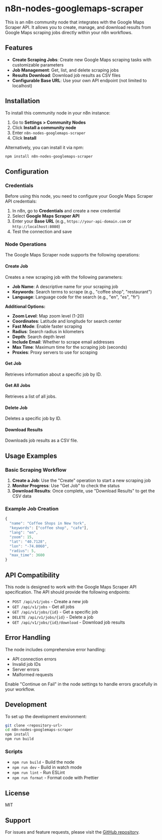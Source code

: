 # n8n-nodes-googlemaps-scraper

This is an n8n community node that integrates with the Google Maps Scraper API. It allows you to create, manage, and download results from Google Maps scraping jobs directly within your n8n workflows.

## Features

- **Create Scraping Jobs**: Create new Google Maps scraping tasks with customizable parameters
- **Job Management**: Get, list, and delete scraping jobs
- **Results Download**: Download job results as CSV files
- **Configurable Base URL**: Use your own API endpoint (not limited to localhost)

## Installation

To install this community node in your n8n instance:

1. Go to **Settings > Community Nodes**
2. Click **Install a community node**
3. Enter `n8n-nodes-googlemaps-scraper`
4. Click **Install**

Alternatively, you can install it via npm:

```bash
npm install n8n-nodes-googlemaps-scraper
```

## Configuration

### Credentials

Before using this node, you need to configure your Google Maps Scraper API credentials:

1. In n8n, go to **Credentials** and create a new credential
2. Select **Google Maps Scraper API**
3. Enter your **Base URL** (e.g., `https://your-api-domain.com` or `http://localhost:8080`)
4. Test the connection and save

### Node Operations

The Google Maps Scraper node supports the following operations:

#### Create Job
Creates a new scraping job with the following parameters:
- **Job Name**: A descriptive name for your scraping job
- **Keywords**: Search terms to scrape (e.g., "coffee shop", "restaurant")
- **Language**: Language code for the search (e.g., "en", "es", "fr")

**Additional Options:**
- **Zoom Level**: Map zoom level (1-20)
- **Coordinates**: Latitude and longitude for search center
- **Fast Mode**: Enable faster scraping
- **Radius**: Search radius in kilometers
- **Depth**: Search depth level
- **Include Email**: Whether to scrape email addresses
- **Max Time**: Maximum time for the scraping job (seconds)
- **Proxies**: Proxy servers to use for scraping

#### Get Job
Retrieves information about a specific job by ID.

#### Get All Jobs
Retrieves a list of all jobs.

#### Delete Job
Deletes a specific job by ID.

#### Download Results
Downloads job results as a CSV file.

## Usage Examples

### Basic Scraping Workflow

1. **Create a Job**: Use the "Create" operation to start a new scraping job
2. **Monitor Progress**: Use "Get Job" to check the status
3. **Download Results**: Once complete, use "Download Results" to get the CSV data

### Example Job Creation

```javascript
{
  "name": "Coffee Shops in New York",
  "keywords": ["coffee shop", "cafe"],
  "lang": "en",
  "zoom": 15,
  "lat": "40.7128",
  "lon": "-74.0060",
  "radius": 5,
  "max_time": 3600
}
```

## API Compatibility

This node is designed to work with the Google Maps Scraper API specification. The API should provide the following endpoints:

- `POST /api/v1/jobs` - Create a new job
- `GET /api/v1/jobs` - Get all jobs
- `GET /api/v1/jobs/{id}` - Get a specific job
- `DELETE /api/v1/jobs/{id}` - Delete a job
- `GET /api/v1/jobs/{id}/download` - Download job results

## Error Handling

The node includes comprehensive error handling:
- API connection errors
- Invalid job IDs
- Server errors
- Malformed requests

Enable "Continue on Fail" in the node settings to handle errors gracefully in your workflow.

## Development

To set up the development environment:

```bash
git clone <repository-url>
cd n8n-nodes-googlemaps-scraper
npm install
npm run build
```

### Scripts

- `npm run build` - Build the node
- `npm run dev` - Build in watch mode
- `npm run lint` - Run ESLint
- `npm run format` - Format code with Prettier

## License

MIT

## Support

For issues and feature requests, please visit the [GitHub repository](https://github.com/your-username/n8n-nodes-googlemaps-scraper).
